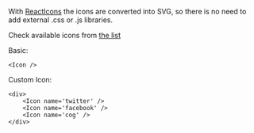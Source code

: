 With [ReactIcons](https://www.npmjs.com/package/react-icons) the icons are converted into SVG, so there is no need to add external .css or .js libraries.

Check available icons from [the list](https://gorangajic.github.io/react-icons/index.html)

Basic:
```
<Icon />
```

Custom Icon:
```
<div>
	<Icon name='twitter' />
	<Icon name='facebook' />
	<Icon name='cog' />
</div>
```